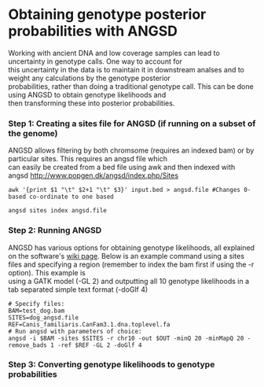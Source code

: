 # Obtaining genotype posterior probabilities with ANGSD

Working with ancient DNA and low coverage samples can lead to uncertainty in genotype calls. One way to account for  
this uncertainty in the data is to maintain it in downstream analses and to weight any calculations by the genotype posterior  
probabilities, rather than doing a traditional genotype call. This can be done using ANGSD to obtain genotype likelihoods and  
then transforming these into posterior probabilities.

### Step 1: Creating a sites file for ANGSD (if running on a subset of the genome)

ANGSD allows filtering by both chromsome (requires an indexed bam) or by particular sites. This requires an angsd file which  
can easily be created from a bed file using awk and then indexed with angsd http://www.popgen.dk/angsd/index.php/Sites 
```linux
awk '{print $1 "\t" $2+1 "\t" $3}' input.bed > angsd.file #Changes 0-based co-ordinate to one based

angsd sites index angsd.file
```

### Step 2: Running ANGSD

ANGSD has various options for obtaining genotype likelihoods, all explained on the software's [wiki page](http://www.popgen.dk/angsd/index.php/Genotype_Likelihoods). Below is an    example command using a sites files and specifying a region (remember to index the bam first if using the -r option). This example is  
using a GATK model (-GL 2) and outputting all 10 genotype likelihoods in a tab separated simple text format (-doGlf 4)
```linux
# Specify files:
BAM=test_dog.bam
SITES=dog_angsd.file
REF=Canis_familiaris.CanFam3.1.dna.toplevel.fa 
# Run angsd with parameters of choice:
angsd -i $BAM -sites $SITES -r chr10 -out $OUT -minQ 20 -minMapQ 20 -remove_bads 1 -ref $REF -GL 2 -doGlf 4
```

### Step 3: Converting genotype likelihoods to genotype probabilities
